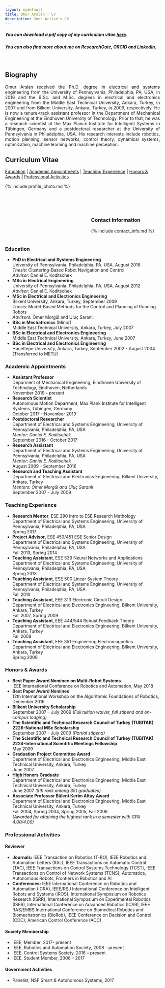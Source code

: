 ```yaml
---
layout: mydefault
title: Omur Arslan | CV
description: Omur Arslan's CV
---
```


##### You can download a pdf copy of my curriculum vitae [here](/assets/OmurArslan_CV2019.pdf). <br/> 
##### You can also find more about me on [ResearchGate](https://www.researchgate.net/profile/Omur_Arslan), [ORCID](https://orcid.org/0000-0003-0436-6424) and [LinkedIn](https://www.linkedin.com/in/omurarslan).

<br/>

## Biography

<p style="text-align:justify;">
Omur Arslan received the Ph.D. degree in electrical and systems engineering from the University of Pennsylvania, Philadelphia, PA, USA, in 2016 and the B.Sc. and M.Sc. degrees in electrical and electronics engineering from the Middle East Technical University, Ankara, Turkey, in 2007 and from Bilkent University, Ankara, Turkey, in 2009, respectively. He is now a tenure-track assistant professor in the Department of Mechanical Engineering at the Eindhoven University of Technology. Prior to that, he was a research scientist at the Max Planck Institute for Intelligent Systems in Tübingen, Germany and a postdoctoral researcher at the University of Pennsylvania in Philadelphia, USA. His research interests include robotics, motion planning, sensor networks, control theory, dynamical systems, optimization, machine learning and machine perception.
</p>

## Curriculum Vitae
[Education](/cv#education) | [Academic Appointments](/cv#academic-appointments) | [Teaching Experience](/cv#teaching-experience) | [Honors & Awards](/cv#honors--awards) | [Professional Activities](/cv#professional-activities)


<div>
<div style="float:left"> 
{% include profile_photo.md %}
</div> 
 
<div style="width:70%;padding-left:280px;">
  <br/>
  <br/>
  <br/>
  <br/>
  <br/>
  <h3> Contact Information</h3>
  {% include contact_info.md %}
</div>  
</div>

<div style="clear:both">
<br/>
</div>

### Education

* **PhD in Electrical and Systems Engineering** <br/>
University of Pennsylvania, Philadelphia, PA, USA, August 2016 <br/>
_Thesis_: Clustering-Based Robot Navigation and Control <br/>
_Advisor:_ Daniel E. Koditschek <br/>
* **MSc in Electrical Engineering** <br/>
University of Pennsylvania, Philadelphia, PA, USA, August 2012 <br/>
_Advisor:_ Daniel E. Koditschek <br/>
* **MSc in Electrical and Electronics Engineering** <br/>
Bilkent University, Ankara, Turkey, September 2009 <br/>
_Thesis:_ Model-Based Methods for the Control and Planning of Running Robots <br/>
_Advisors:_ Ömer Morgül and Uluç Saranlı
* **BSc in Mechatronics** (Minor) <br/>
Middle East Technical University, Ankara, Turkey, July 2007
* **BSc in Electrical and Electronics Engineering** <br/>
Middle East Technical University, Ankara, Turkey, June 2007
* **BSc in Electrical and Electronics Engineering** <br/>
Hacettepe University, Ankara, Turkey, September 2002 - August 2004 (Transferred to METU)


### Academic Appointments

* **Assistant Professor** <br/>
Deparment of Mechanical Engineering, Eindhoven University of Technology, Eindhoven, Netherlands<br/>
November 2019 - present
* **Research Scientist** <br/>
Autonomous Motion Deparment, Max Plank Institute for Intelligent Systems, Tübingen, Germany<br/>
October 2017 - November 2019
* **Postdoctoral Researcher** <br/>
Department of Electrical and Systems Engineering, University of Pennsylvania, Philadelphia, PA, USA <br/>
_Mentor: Daniel E. Koditschek_ <br/>
September 2016 - October 2017
* **Research Assistant** <br/>
Department of Electrical and Systems Engineering, University of Pennsylvania, Philadelphia, PA, USA <br/>
_Mentor: Daniel E. Koditschek_ <br/>
August 2009 - September 2016
* **Research and Teaching Assistant** <br/>
Department of Electrical and Electronics Engineering, Bilkent University, Ankara, Turkey <br/>
_Mentors: Ömer Morgül and Uluç Saranlı_ <br/>
September 2007 - July 2009

### Teaching Experience

* **Research Mentor**, ESE 290 Intro to ESE Research Methology<br/>
Department of Electrical and Systems Engineering, University of Pennsylvania, Philadelphia, PA, USA <br/>
Spring 2017
* **Project Advisor**, ESE 450/451 ESE Senior Design <br/>
Department of Electrical and Systems Engineering, University of Pennsylvania, Philadelphia, PA, USA <br/>
Fall 2013, Spring 2014
* **Teaching Assistant**, ESE 539 Neural Networks and Applications <br/>
Department of Electrical and Systems Engineering, University of Pennsylvania, Philadelphia, PA, USA <br/>
Spring 2013
* **Teaching Assistant**, ESE 500 Linear System Theory <br/>
Department of Electrical and Systems Engineering, University of Pennsylvania, Philadelphia, PA, USA <br/>
Fall 2010
* **Teaching Assistant**, EEE 313 Electronic Circuit Design <br/>
Department of Electrical and Electronics Engineering, Bilkent University, Ankara, Turkey <br/>
Fall 2007, Spring 2009
* **Teaching Assistant**, EEE 444/544 Robust Feedback Theory <br/>
Department of Electrical and Electronics Engineering, Bilkent University, Ankara, Turkey <br/>
Fall 2008
* **Teaching Assistant**, EEE 351 Engineering Electromagnetics <br/>
Department of Electrical and Electronics Engineering, Bilkent University, Ankara, Turkey <br/>
Spring 2008

### Honors & Awards

* **Best Paper Award Nominee on Multi-Robot Systems**<br/>
IEEE International Conference on Robotics and Automation, May 2018
* **Best Paper Award Nominee**<br/>
12th International Workshop on the Algorithmic Foundations of Robotics, December 2016
* **Bilkent University Scholarship** <br/>
September 2007 – July 2009 _(Full tuition waiver, full stipend and on-campus lodging)_ 
* **The Scientific and Technical Research Council of Turkey (TUBITAK)<br/> 2228-National MSc Scholarship** <br/>
September 2007 - July 2009 _(Partial stipend)_
* **The Scientific and Technical Research Council of Turkey (TUBITAK)<br/> 2224-International Scientific Meetings Fellowship** <br/>
May 2009
* **Graduation Project Committee Award** <br/>
Department of Electrical and Electronics Engineering, Middle East Technical University, Ankara, Turkey <br/> 
June 2007
* **High Honors Graduate** <br/>
Department of Electrical and Electronics Engineering, Middle East Technical University, Ankara, Turkey <br/>
June 2007 _(5th rank among 351 graduates)_  
* **Associate Professor Bülent Kerim Altay Award** <br/>
Department of Electrical and Electronics Engineering, Middle East Technical University, Ankara, Turkey <br/>
Fall 2004, Spring 2004, Spring 2005, Fall 2006 <br/>
_(Awarded for attaining the highest rank in a semester with GPA 4.00/4.00)_


### Professional Activities

#### Reviewer

* **Journals:** IEEE Transaction on Robotics (T-RO), IEEE Robotics and Automation Letters (RAL), IEEE Transactions on Automatic Control (TAC), IEEE Transactions on Control Systems Technology (TCST), IEEE Transactions on Control of Network Systems (TCNS), Automatica, Autonomous Robots, Frontiers in Robotics and AI
* **Conferences:** IEEE International Conference on Robotics and Automation (ICRA), IEEE/RSJ International Conference on Intelligent Robots and Systems (IROS), International Symposium on Robotics Research (ISRR), International Symposium on Experimental Robotics (ISER), International Conference on Advanced Robotics (ICAR), IEEE RAS/EMBS International Conference on Biomedical Robotics and Biomechatronics (BioRob), IEEE Conference on Decision and Control (CDC), American Control Conference (ACC)

#### Society Membership

 * IEEE, Member, 2017- present 
 * IEEE, Robotics and Automation Society, 2008 - present
 * IEEE, Control Systems Society, 2016 – present
 * IEEE, Student Member, 2008 – 2017

#### Government Activities  
 * Panelist, NSF Smart & Autonomous Systems, 2017





